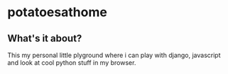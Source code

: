 # potatoesathome

## What's it about?
This my personal little plyground where i can play with django, javascript and look at cool python stuff in my browser.